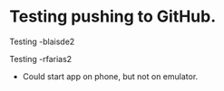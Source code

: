 # Testing pushing to GitHub.

Testing -blaisde2

Testing -rfarias2

* Could start app on phone, but not on emulator.